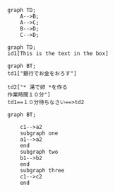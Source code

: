 ```mermaid
graph TD;
    A-->B;
    A-->C;
    B-->D;
    C-->D;
```

```mermaid
graph TD;
id1[This is the text in the box]
```

```mermaid
graph BT;
td1["銀行でお金をおろす"]

td2["* 湯で卵 *を作る
作業時間１０分"]
td1==１０分待ちなさい==>td2
```

```mermaid
graph BT;

    c1-->a2
    subgraph one
    a1-->a2
    end
    subgraph two
    b1-->b2
    end
    subgraph three
    c1-->c2
    end
```